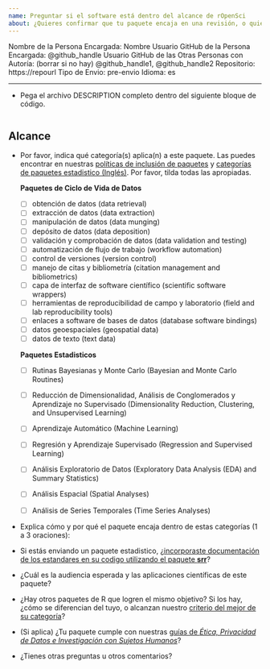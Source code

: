 ```yaml
---
name: Preguntar si el software está dentro del alcance de rOpenSci
about: ¿Quieres confirmar que tu paquete encaja en una revisión, o quieres enviar un paquete estadistico? Usa esta plantilla para obtener una repuesta por parte del equipo editorial en Español (Experimental)
---
```


<!---
A continuación, introduce los valores de (1) el usuario de GitHub de la persona que envía el paquete (sustituyendo "@github_handle") y (2) la URL del repositorio (sustituyendo "https://repourl"). También se pueden especificar valores para otras personas con rol de autoría, sustituyendo "@github_handle1", "@github_handle2" - elimina esto si no lo necesitas. NO BORRAR LOS SÍMBOLOS HTML (todo entre "<!" y ">"). Substituye sólo "@github_handle" y "https://repourl". Este comentario puede ser eliminado una vez que lo hayas leído y comprendido.
--->

Nombre de la Persona Encargada: Nombre
Usuario GitHub de la Persona Encargada: <!--author1-->@github_handle<!--end-author1-->
Usuario GitHub de las Otras Personas con Autoría: (borrar si no hay) <!--author-others-->@github_handle1, @github_handle2<!--end-author-others-->
Repositorio: <!--repourl-->https://repourl<!--end-repourl-->
Tipo de Envio: <!--submission-type-->pre-envio<!--end-submission-type-->
Idioma: <!--language-->es<!--end-language-->

---

-   Pega el archivo DESCRIPTION completo dentro del siguiente bloque de código.

```

```


## Alcance

- Por favor, indica qué categoría(s) aplica(n) a este paquete. Las puedes encontrar en nuestras [políticas de inclusión de paquetes](https://devdevguide.netlify.app/es/softwarereview_policies.es.html#categor%C3%ADas-de-paquetes) y [categorías de paquetes estadistico (Inglés)](https://stats-devguide.ropensci.org/overview.html#overview-categories). Por favor, tilda todas las apropiadas.

     **Paquetes de Ciclo de Vida de Datos**

	- [ ] obtención de datos (data retrieval)
	- [ ] extracción de datos (data extraction)
	- [ ] manipulación de datos (data munging)
	- [ ] depósito de datos (data deposition)
    - [ ] validación y comprobación de datos (data validation and testing)
	- [ ] automatización de flujo de trabajo (workflow automation)
	- [ ] control de versiones (version control)
	- [ ] manejo de citas y bibliometría (citation management and bibliometrics)
	- [ ] capa de interfaz de software científico (scientific software wrappers)
	- [ ] herramientas de reproducibilidad de campo y laboratorio (field and lab reproducibility tools)
	- [ ] enlaces a software de bases de datos (database software bindings)
	- [ ] datos geoespaciales (geospatial data)
	- [ ] datos de texto (text data)

     **Paquetes Estadisticos**

	- [ ] Rutinas Bayesianas y Monte Carlo (Bayesian and Monte Carlo Routines)
	- [ ] Reducción de Dimensionalidad, Análisis de Conglomerados y Aprendizaje no Supervisado (Dimensionality Reduction, Clustering, and Unsupervised Learning)
	- [ ] Aprendizaje Automático (Machine Learning)
	- [ ] Regresión y Aprendizaje Supervisado (Regression and Supervised Learning)
	- [ ] Análisis Exploratorio de Datos (Exploratory Data Analysis (EDA) and Summary Statistics)
	- [ ] Análisis Espacial (Spatial Analyses)
	- [ ] Análisis de Series Temporales (Time Series Analyses)


- Explica cómo y por qué el paquete encaja dentro de estas categorías (1 a 3 oraciones):

- Si estás enviando un paquete estadistico, ¿[incorporaste documentación de los estandares en su codigo utilizando el paquete **srr**](https://stats-devguide.ropensci.org/pkgdev.html#pkgdev-srr)?

- ¿Cuál es la audiencia esperada y las aplicaciones científicas de este paquete?

- ¿Hay otros paquetes de R que logren el mismo objetivo? Si los hay, ¿cómo se diferencian del tuyo, o alcanzan nuestro [criterio del mejor de su categoría](https://devdevguide.netlify.app/es/softwarereview_policies.es.html#overlap)?

-   (Si aplica) ¿Tu paquete cumple con nuestras [guías de _Ética, Privacidad de Datos e Investigación con Sujetos Humanos_](https://devdevguide.netlify.app/es/softwarereview_policies.es.html#%C3%A9tica-privacidad-de-los-datos-e-investigaci%C3%B3n-con-sujetos-humanos)?


-  ¿Tienes otras preguntas u otros comentarios?
